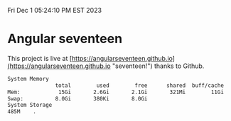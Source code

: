 Fri Dec  1 05:24:10 PM EST 2023

# Angular seventeen


This project is live at [https://angularseventeen.github.io](https://angularseventeen.github.io "seventeen!") thanks to Github.

```bash
System Memory
               total        used        free      shared  buff/cache   available
Mem:            15Gi       2.6Gi       2.1Gi       321Mi        11Gi        12Gi
Swap:          8.0Gi       380Ki       8.0Gi
System Storage
485M	.
